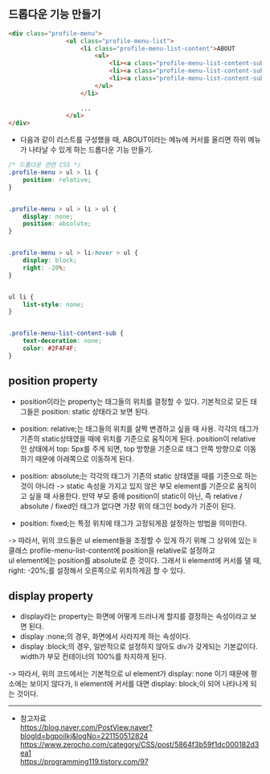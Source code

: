 ## 드롭다운 기능 만들기
```html
<div class="profile-menu">
                <ul class="profile-menu-list">
                    <li class="profile-menu-list-content">ABOUT
                        <ul>
                            <li><a class="profile-menu-list-content-sub" href="">SUB_MENU1</a></li>
                            <li><a class="profile-menu-list-content-sub" href="">SUB_MENU2</a></li>
                            <li><a class="profile-menu-list-content-sub" href="">SUB_MENU3</a></li>
                        </ul>
                    </li>   
                    
                    ...
                </ul>
</div>
```

- 다음과 같이 리스트를 구성했을 때, ABOUT이라는 메뉴에 커서를 올리면 하위 메뉴가 나타날 수 있게 하는 드롭다운 기능 만들기.

```css
/* 드롭다운 관련 CSS */
.profile-menu > ul > li {
    position: relative;
}


.profile-menu > ul > li > ul {
    display: none;
    position: absolute;
}


.profile-menu > ul > li:hover > ul {
    display: block;
    right: -20%;
}


ul li {
    list-style: none;
}


.profile-menu-list-content-sub {
    text-decoration: none;
    color: #2F4F4F;
}
```

## position property
- position이라는 property는 태그들의 위치를 결정할 수 있다. 기본적으로 모든 태그들은 position: static 상태라고 보면 된다.

- position: relative;는 태그들의 위치를 살짝 변경하고 싶을 때 사용. 각각의 태그가 기존의 static상태였을 때에 위치를 기준으로 움직이게 된다. position이 relative인 상태에서 top: 5px를 주게 되면, top 방향을 기준으로 태그 안쪽 방향으로 이동하기 때문에 아래쪽으로 이동하게 된다.

- position: absolute;는 각각의 태그가 기존의 static 상태였을 때를 기준으로 하는 것이 아니라 -> static 속성을 가지고 있지 않은 부모 element를 기준으로 움직이고 싶을 때 사용한다. 만약 부모 중에 position이 static이 아닌, 즉 relative / absolute / fixed인 태그가 없다면 가장 위의 태그인 body가 기준이 된다.

- position: fixed;는 특정 위치에 태그가 고정되게끔 설정하는 방법을 의미한다. 

-> 따라서, 위의 코드들은 ul element들을 조정할 수 있게 하기 위해 그 상위에 있는 li 클래스 profile-menu-list-content에 position을 relative로 설정하고   
    ul element에는 position를 absolute로 준 것이다. 그래서 li element에 커서를 댈 때, right: -20%;를 설정해서 오른쪽으로 위치하게끔 할 수 있다.
    

## display property
- display라는 property는 화면에 어떻게 드러나게 할지를 결정하는 속성이라고 보면 된다.
- display :none;의 경우, 화면에서 사라지게 하는 속성이다.
- display :block;의 경우, 일반적으로 설정하지 않아도 div가 갖게되는 기본값이다. width가 부모 컨테이너의 100%를 차지하게 된다.

-> 따라서, 위의 코드에서는 기본적으로 ul element가 display: none 이기 때문에 평소에는 보이지 않다가, li element에 커서를 대면 display: block;이 되어 나타나게 되는 것이다. 

* * * 
- 참고자료    
https://blog.naver.com/PostView.naver?blogId=bgpoilkj&logNo=221150512824   
https://www.zerocho.com/category/CSS/post/5864f3b59f1dc000182d3ea1   
https://programming119.tistory.com/97
